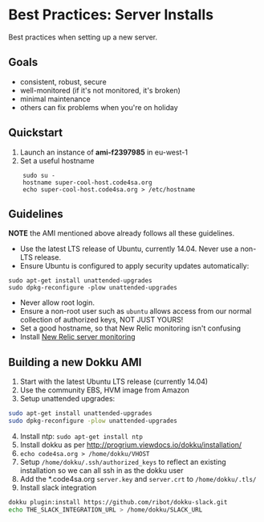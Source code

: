 Best Practices: Server Installs
===============================

Best practices when setting up a new server.

Goals
-----

- consistent, robust, secure
- well-monitored (if it's not monitored, it's broken)
- minimal maintenance
- others can fix problems when you're on holiday


Quickstart
----------

1. Launch an instance of **ami-f2397985** in eu-west-1
2. Set a useful hostname

```
    sudo su -
    hostname super-cool-host.code4sa.org
    echo super-cool-host.code4sa.org > /etc/hostname
```

Guidelines
----------

**NOTE** the AMI mentioned above already follows all these guidelines.

- Use the latest LTS release of Ubuntu, currently 14.04. Never use a non-LTS release.
- Ensure Ubuntu is configured to apply security updates automatically:

```
sudo apt-get install unattended-upgrades
sudo dpkg-reconfigure -plow unattended-upgrades
```

- Never allow root login.
- Ensure a non-root user such as `ubuntu` allows access from our normal collection of authorized keys, NOT JUST YOURS!
- Set a good hostname, so that New Relic monitoring isn't confusing
- Install [New Relic server monitoring](https://rpm.newrelic.com/accounts/767171/servers/get_started#platform=debian)

Building a new Dokku AMI
------------------------

1. Start with the latest Ubuntu LTS release (currently 14.04)
2. Use the community EBS, HVM image from Amazon
3. Setup unattended upgrades:

```bash
sudo apt-get install unattended-upgrades
sudo dpkg-reconfigure -plow unattended-upgrades
```

4. Install ntp: ``sudo apt-get install ntp``
5. Install dokku as per http://progrium.viewdocs.io/dokku/installation/
6. `echo code4sa.org > /home/dokku/VHOST`
7. Setup `/home/dokku/.ssh/authorized_keys` to reflect an existing installation so we can all ssh in as the dokku user
8. Add the *.code4sa.org `server.key` and `server.crt` to `/home/dokku/.tls/`
9. Install slack integration

```bash
dokku plugin:install https://github.com/ribot/dokku-slack.git
echo THE_SLACK_INTEGRATION_URL > /home/dokku/SLACK_URL
```
